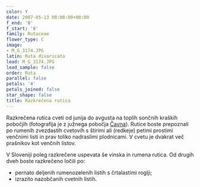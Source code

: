 ```yaml
---
color: Y
date: 2007-05-13 00:00:00+00:00
f_end: '8'
f_start: '6'
family: Rutaceae
flower_type: C
image:
- M_G_3174.JPG
latin: Ruta divaricata
lead: M_G_3174.JPG
lead_sample: false
order: Ruta
parallel: false
petals: '4'
petals_joined: false
star_shape: false
title: Razkrečena rutica
---
```

Razkrečena rutica cveti od junija do avgusta na toplih sončnih kraških pobočjih (fotografija je z južnega pobočja [Čavna](../../Izleti/Caven)). Rutice boste prepoznali po rumenih zvezdastih cvetovih s štirimi ali (redkeje) petimi prostimi venčnimi listi in prav toliko nadraslimi plodnicami. V cvetu je dvakrat več prašnikov kot venčnih listov.

V Sloveniji poleg razkrečene uspevata še vinska in rumena rutica. Od drugih dveh boste razkrečeno ločili po:

-   pernato deljenih rumenozelenih listih s črtalastimi roglji;
-   izrazito nazobčanih cvetnih listih.
